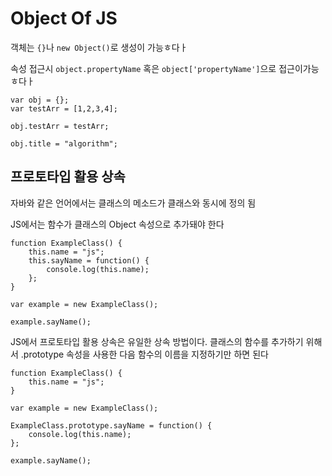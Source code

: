 # Object Of JS

객체는 `{}`나 `new Object()`로 생성이 가능ㅎ다ㅏ

속성 접근시 `object.propertyName` 혹은 `object['propertyName']`으로 접근이가능ㅎ다ㅏ

```
var obj = {};
var testArr = [1,2,3,4];

obj.testArr = testArr;

obj.title = "algorithm";
```

## 프로토타입 활용 상속

자바와 같은 언어에서는 클래스의 메소드가 클래스와 동시에 정의 됨

JS에서는 함수가 클래스의 Object 속성으로 추가돼야 한다

```
function ExampleClass() {
    this.name = "js";
    this.sayName = function() {
        console.log(this.name);
    };
}

var example = new ExampleClass();

example.sayName();
```

JS에서 프로토타입 활용 상속은 유일한 상속 방법이다. 클래스의 함수를 추가하기 위해서 .prototype 속성을 사용한 다음 함수의 이름을 지정하기만 하면 된다

```
function ExampleClass() {
    this.name = "js";
}

var example = new ExampleClass();

ExampleClass.prototype.sayName = function() {
    console.log(this.name);
};

example.sayName();
```
